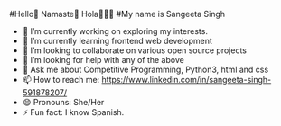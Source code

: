 #Hello👋  Namaste🙏  Hola🙋🏽‍♀️
#My name is Sangeeta Singh

- 🔭 I’m currently working on exploring my interests.
- 🌱 I’m currently learning frontend web development
- 👯 I’m looking to collaborate on various open source projects
- 🤔 I’m looking for help with any of the above
- 💬 Ask me about Competitive Programming, Python3, html and css
- 📫 How to reach me: https://www.linkedin.com/in/sangeeta-singh-591878207/
- 😄 Pronouns: She/Her
- ⚡ Fun fact: I know Spanish.
